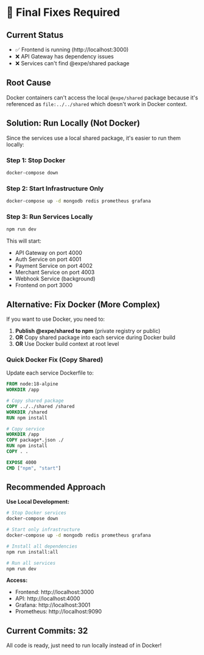 # 🔧 Final Fixes Required

## Current Status
- ✅ Frontend is running (http://localhost:3000)
- ❌ API Gateway has dependency issues
- ❌ Services can't find @expe/shared package

## Root Cause
Docker containers can't access the local `@expe/shared` package because it's referenced as `file:../../shared` which doesn't work in Docker context.

## Solution: Run Locally (Not Docker)

Since the services use a local shared package, it's easier to run them locally:

### Step 1: Stop Docker
```bash
docker-compose down
```

### Step 2: Start Infrastructure Only
```bash
docker-compose up -d mongodb redis prometheus grafana
```

### Step 3: Run Services Locally
```bash
npm run dev
```

This will start:
- API Gateway on port 4000
- Auth Service on port 4001  
- Payment Service on port 4002
- Merchant Service on port 4003
- Webhook Service (background)
- Frontend on port 3000

## Alternative: Fix Docker (More Complex)

If you want to use Docker, you need to:

1. **Publish @expe/shared to npm** (private registry or public)
2. **OR** Copy shared package into each service during Docker build
3. **OR** Use Docker build context at root level

### Quick Docker Fix (Copy Shared)

Update each service Dockerfile to:
```dockerfile
FROM node:18-alpine
WORKDIR /app

# Copy shared package
COPY ../../shared /shared
WORKDIR /shared
RUN npm install

# Copy service
WORKDIR /app
COPY package*.json ./
RUN npm install
COPY . .

EXPOSE 4000
CMD ["npm", "start"]
```

## Recommended Approach

**Use Local Development:**
```bash
# Stop Docker services
docker-compose down

# Start only infrastructure
docker-compose up -d mongodb redis prometheus grafana

# Install all dependencies
npm run install:all

# Run all services
npm run dev
```

**Access:**
- Frontend: http://localhost:3000
- API: http://localhost:4000
- Grafana: http://localhost:3001
- Prometheus: http://localhost:9090

## Current Commits: 32

All code is ready, just need to run locally instead of in Docker!
